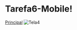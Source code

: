 # Tarefa6-Mobile!

[Principal](https://github.com/DanielaHouck/Tarefa6-Mobile/assets/42559335/624897fd-5c69-46c8-927a-7c3fe03ad1dc)
![Tela4](https://github.com/DanielaHouck/Tarefa6-Mobile/assets/42559335/0ca40b9a-8c9c-4ee7-8aca-70c76d264753)
